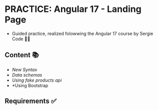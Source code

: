 # **PRACTICE: Angular 17 - Landing Page** 

- Guided practice, realized folowwing the Angular 17 course by Sergie Code 👨‍🏫 

## **Content** 📚
- *New Syntax*
- *Data schemas*
- *Using fake products api*
- *Using Bootstrap


## **Requirements** ✅
```bash
    
```
